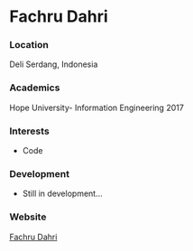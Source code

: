 # Fachru Dahri

### Location

Deli Serdang, Indonesia

### Academics

Hope University- Information Engineering 2017

### Interests

- Code

### Development

- Still in development...

### Website

[Fachru Dahri](http://fachrudahri.now.sh)